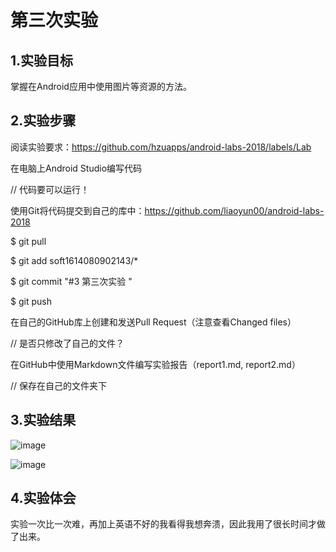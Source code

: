 # 第三次实验 
 
## 1.实验目标 

掌握在Android应用中使用图片等资源的方法。 
 
## 2.实验步骤 
 
阅读实验要求：https://github.com/hzuapps/android-labs-2018/labels/Lab 

在电脑上Android Studio编写代码 

// 代码要可以运行！ 

使用Git将代码提交到自己的库中：https://github.com/liaoyun00/android-labs-2018 

$ git pull 

$ git add soft1614080902143/* 

$ git commit "#3 第三次实验 " 

$ git push 
 
在自己的GitHub库上创建和发送Pull Request（注意查看Changed files） 

// 是否只修改了自己的文件？ 

在GitHub中使用Markdown文件编写实验报告（report1.md, report2.md） 

// 保存在自己的文件夹下 

 ## 3.实验结果 

![image](https://github.com/liaoyun00/android-labs-2018/blob/master/soft1614080902143/%E7%AC%AC%E4%B8%89%E6%AC%A1%E5%AE%9E%E9%AA%8C%E6%88%AA%E5%9B%BE1.png)  

![image](https://github.com/liaoyun00/android-labs-2018/blob/master/soft1614080902143/%E7%AC%AC%E4%B8%89%E6%AC%A1%E5%AE%9E%E9%AA%8C%E6%88%AA%E5%9B%BE2.png) 

## 4.实验体会
实验一次比一次难，再加上英语不好的我看得我想奔溃，因此我用了很长时间才做了出来。
